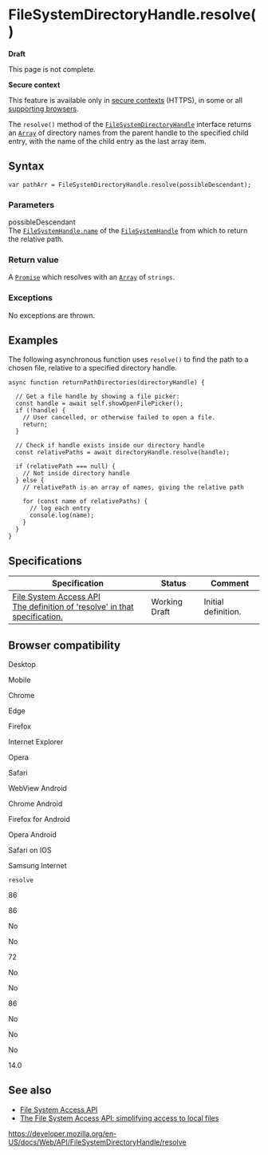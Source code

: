 FileSystemDirectoryHandle.resolve()
===================================

**Draft**

This page is not complete.

**Secure context**

This feature is available only in [secure contexts](https://developer.mozilla.org/en-US/docs/Web/Security/Secure_Contexts) (HTTPS), in some or all [supporting browsers](#browser_compatibility).

The `resolve()` method of the [`FileSystemDirectoryHandle`](../filesystemdirectoryhandle) interface returns an [`Array`](https://developer.mozilla.org/en-US/docs/Web/JavaScript/Reference/Global_Objects/Array) of directory names from the parent handle to the specified child entry, with the name of the child entry as the last array item.

Syntax
------

    var pathArr = FileSystemDirectoryHandle.resolve(possibleDescendant);

### Parameters

possibleDescendant  
The [`FileSystemHandle.name`](../filesystemhandle/name) of the [`FileSystemHandle`](../filesystemhandle) from which to return the relative path.

### Return value

A [`Promise`](https://developer.mozilla.org/en-US/docs/Web/JavaScript/Reference/Global_Objects/Promise) which resolves with an [`Array`](https://developer.mozilla.org/en-US/docs/Web/JavaScript/Reference/Global_Objects/Array) of <span class="page-not-created">`strings`</span>.

### Exceptions

No exceptions are thrown.

Examples
--------

The following asynchronous function uses `resolve()` to find the path to a chosen file, relative to a specified directory handle.

    async function returnPathDirectories(directoryHandle) {

      // Get a file handle by showing a file picker:
      const handle = await self.showOpenFilePicker();
      if (!handle) {
        // User cancelled, or otherwise failed to open a file.
        return;
      }

      // Check if handle exists inside our directory handle
      const relativePaths = await directoryHandle.resolve(handle);

      if (relativePath === null) {
        // Not inside directory handle
      } else {
        // relativePath is an array of names, giving the relative path

        for (const name of relativePaths) {
          // log each entry
          console.log(name);
        }
      }
    }

Specifications
--------------

<table><thead><tr class="header"><th>Specification</th><th>Status</th><th>Comment</th></tr></thead><tbody><tr class="odd"><td><a href="https://wicg.github.io/file-system-access/#dom-filesystemdirectoryhandle-resolve">File System Access API<br />
<span class="small">The definition of 'resolve' in that specification.</span></a></td><td><span class="spec-wd">Working Draft</span></td><td>Initial definition.</td></tr></tbody></table>

Browser compatibility
---------------------

Desktop

Mobile

Chrome

Edge

Firefox

Internet Explorer

Opera

Safari

WebView Android

Chrome Android

Firefox for Android

Opera Android

Safari on IOS

Samsung Internet

`resolve`

86

86

No

No

72

No

No

86

No

No

No

14.0

See also
--------

-   [File System Access API](../file_system_access_api)
-   [The File System Access API: simplifying access to local files](https://web.dev/file-system-access/)

<a href="https://developer.mozilla.org/en-US/docs/Web/API/FileSystemDirectoryHandle/resolve" class="_attribution-link">https://developer.mozilla.org/en-US/docs/Web/API/FileSystemDirectoryHandle/resolve</a>
